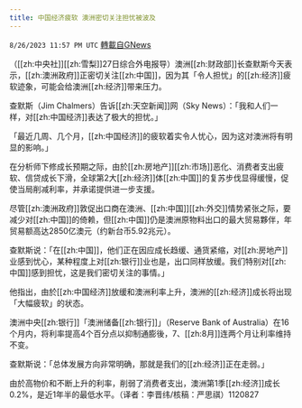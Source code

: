 ```yaml
---
title: 中国经济疲软 澳洲密切关注担忧被波及
---
```

`8/26/2023 11:57 PM UTC` [轉載自GNews](https://gnews.org/articles/1605223)

（[[zh:中央社]][[zh:雪梨]]27日综合外电报导）澳洲[[zh:财政部]]长查默斯今天表示，[[zh:澳洲政府]]正密切关注[[zh:中国]]，因为其「令人担忧」的[[zh:经济]]疲软迹象，可能会给澳洲[[zh:经济]]带来压力。

查默斯（Jim Chalmers）告诉[[zh:天空新闻]]网（Sky News）：「我和人们一样，对[[zh:中国经济]]表达了极大的担忧。」

「最近几周、几个月，[[zh:中国经济]]的疲软着实令人忧心，因为这对澳洲将有明显的影响。」

在分析师下修成长预期之际，由於[[zh:房地产]][[zh:市场]]恶化、消费者支出疲软、信贷成长下滑，全球第2大[[zh:经济]]体[[zh:中国]]的复苏步伐显得缓慢，促使当局削减利率，并承诺提供进一步支援。

尽管[[zh:澳洲政府]]敦促出口商在澳洲、[[zh:中国]][[zh:外交]]情势紧张之际，要减少对[[zh:中国]]的倚赖，但[[zh:中国]]仍是澳洲原物料出口的最大贸易夥伴，年贸易额高达2850亿澳元（约新台币5.92兆元）。

查默斯说：「在[[zh:中国]]，他们正在因应成长趋缓、通货紧缩，对[[zh:房地产]]业感到忧心，某种程度上对[[zh:银行]]业也是，出口同样放缓。我们特别对[[zh:中国]]感到担忧，这是我们密切关注的事情。」

他指出，由於[[zh:中国经济]]放缓和澳洲利率上升，澳洲的[[zh:经济]]成长将出现「大幅疲软」的状态。

澳洲中央[[zh:银行]]「澳洲储备[[zh:银行]]」（Reserve Bank of Australia）在16个月内，将利率提高4个百分点以抑制通膨後，7、[[zh:8月]]连两个月让利率维持不变。

查默斯说：「总体发展方向非常明确，那就是我们的[[zh:经济]]正在走弱。」

由於高物价和不断上升的利率，削弱了消费者支出，澳洲第1季[[zh:经济]]成长0.2%，是近1年半的最低水平。（译者：李晋纬/核稿：严思祺）1120827
